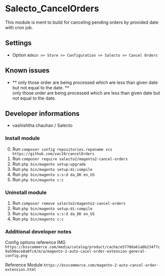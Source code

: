 # Salecto_CancelOrders

This module is ment to build for canceling pending orders by provided date with cron job.

## Settings

- Option `Admin >> Store >> Configuration >> Salecto >> Cancel Orders`

## Known issues

- ** only those order are being processed which are less than given date but not equal to the date. **\
only those order are being processed which are less than given date but not equal to the date.

## Developer informations
- vashishtha chauhan / Salecto

### Install module
0. Run `composer config repositories.reponame vcs https://github.com/vac19/cancelOrders`
1. Run `composer require salecto2/magento2-cancel-orders`
2. Run `php bin/magento setup:upgrade`
3. Run `php bin/magento setup:di:compile`
4. Run `php bin/magento s:s:d da_DK en_US`
5. Run `php bin/magento c:c`

### Uninstall module
1. Run `composer remove salecto2/magento2-cancel-orders`
2. Run `php bin/magento setup:di:compile`
3. Run `php bin/magento s:s:d da_DK en_US`
4. Run `php bin/magento c:c`

### Additional developer notes
Config options reference IMG `https://bsscommerce.com/media/catalog/product/cache/e5770da61a0b234f7c9a590ace8a0fc4/m/a/magento-2-auto-cacel-order-extension-general-config.png`

Reference Module `https://bsscommerce.com/magento-2-auto-cancel-order-extension.html`
